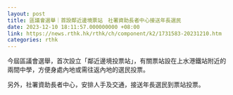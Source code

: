 ```yaml
---
layout: post
title: 區議會選舉｜首設鄰近邊境票站　社署資助長者中心接送年長選民
date: 2023-12-10 18:11:57.000000000 +08:00
link: https://news.rthk.hk/rthk/ch/component/k2/1731583-20231210.htm
categories: rthk
---
```


今屆區議會選舉，首次設立「鄰近邊境投票站」，有關票站設在上水港鐵站附近的兩間中學，方便身處內地或需往返內地的選民投票。

另外，社署資助長者中心，安排人手及交通，接送年長選民到票站投票。
